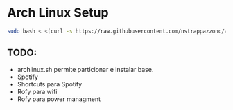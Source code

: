 # Arch Linux Setup

```bash
sudo bash < <(curl -s https://raw.githubusercontent.com/nstrappazzonc/archlinux/main/install.sh)
```

## TODO:

- archlinux.sh permite particionar e instalar base.
- Spotify
- Shortcuts para Spotify
- Rofy para wifi
- Rofy para power managment
